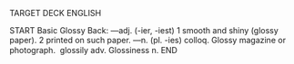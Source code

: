 TARGET DECK
ENGLISH

START
Basic
Glossy
Back: —adj. (-ier, -iest) 1 smooth and shiny (glossy paper). 2 printed on such paper. —n. (pl. -ies) colloq. Glossy magazine or photograph.  glossily adv. Glossiness n.
END
